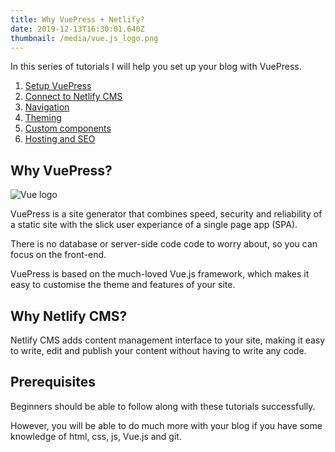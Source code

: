 ```yaml
---
title: Why VuePress + Netlify?
date: 2019-12-13T16:30:01.640Z
thumbnail: /media/vue.js_logo.png
---
```

In this series of tutorials I will help you set up your blog with VuePress.

1. [Setup VuePress](./_posts/blogging-with-vuepress-part-1.md)
2. [Connect to Netlify CMS](./_posts/blogging-with-vuepress-part-2.md)
3. [Navigation](<>)
4. [Theming](<>)
5. [Custom components](<>)
6. [Hosting and SEO](<>)

## Why VuePress?

![Vue logo](/media/vue.js_logo.png)

VuePress is a site generator that combines speed, security and reliability of a static site with the slick user experiance of a single page app (SPA).

There is no database or server-side code code to worry about, so you can focus on the front-end.

VuePress is based on the much-loved Vue.js framework, which makes it easy to customise the theme and features of your site.

## Why Netlify CMS?

Netlify CMS adds content management interface to your site, making it easy to write, edit and publish your content without having to write any code.

## Prerequisites

Beginners should be able to follow along with these tutorials successfully.

However, you will be able to do much more with your blog if you have some knowledge of html, css, js, Vue.js and git.
